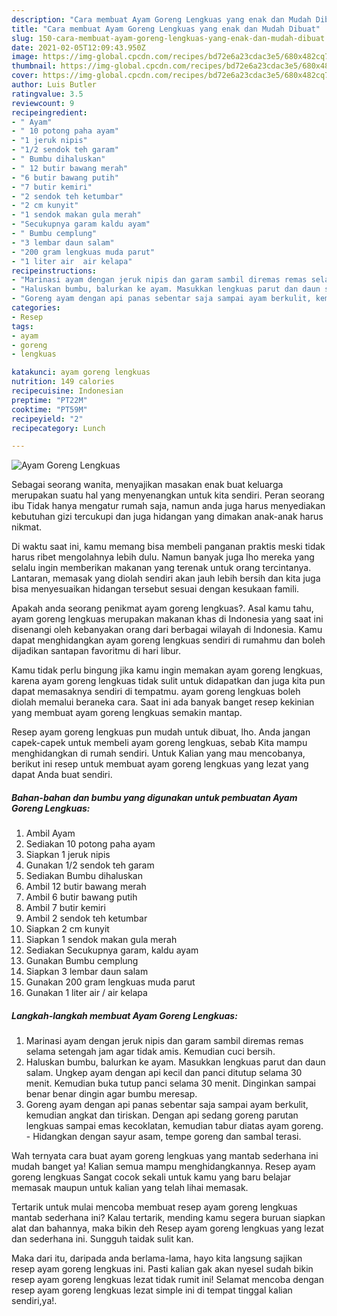```yaml
---
description: "Cara membuat Ayam Goreng Lengkuas yang enak dan Mudah Dibuat"
title: "Cara membuat Ayam Goreng Lengkuas yang enak dan Mudah Dibuat"
slug: 150-cara-membuat-ayam-goreng-lengkuas-yang-enak-dan-mudah-dibuat
date: 2021-02-05T12:09:43.950Z
image: https://img-global.cpcdn.com/recipes/bd72e6a23cdac3e5/680x482cq70/ayam-goreng-lengkuas-foto-resep-utama.jpg
thumbnail: https://img-global.cpcdn.com/recipes/bd72e6a23cdac3e5/680x482cq70/ayam-goreng-lengkuas-foto-resep-utama.jpg
cover: https://img-global.cpcdn.com/recipes/bd72e6a23cdac3e5/680x482cq70/ayam-goreng-lengkuas-foto-resep-utama.jpg
author: Luis Butler
ratingvalue: 3.5
reviewcount: 9
recipeingredient:
- " Ayam"
- " 10 potong paha ayam"
- "1 jeruk nipis"
- "1/2 sendok teh garam"
- " Bumbu dihaluskan"
- " 12 butir bawang merah"
- "6 butir bawang putih"
- "7 butir kemiri"
- "2 sendok teh ketumbar"
- "2 cm kunyit"
- "1 sendok makan gula merah"
- "Secukupnya garam kaldu ayam"
- " Bumbu cemplung"
- "3 lembar daun salam"
- "200 gram lengkuas muda parut"
- "1 liter air  air kelapa"
recipeinstructions:
- "Marinasi ayam dengan jeruk nipis dan garam sambil diremas remas selama setengah jam agar tidak amis. Kemudian cuci bersih."
- "Haluskan bumbu, balurkan ke ayam. Masukkan lengkuas parut dan daun salam. Ungkep ayam dengan api kecil dan panci ditutup selama 30 menit. Kemudian buka tutup panci selama 30 menit. Dinginkan sampai benar benar dingin agar bumbu meresap."
- "Goreng ayam dengan api panas sebentar saja sampai ayam berkulit, kemudian angkat dan tiriskan. Dengan api sedang goreng parutan lengkuas sampai emas kecoklatan, kemudian tabur diatas ayam goreng.  Hidangkan dengan sayur asam, tempe goreng dan sambal terasi."
categories:
- Resep
tags:
- ayam
- goreng
- lengkuas

katakunci: ayam goreng lengkuas 
nutrition: 149 calories
recipecuisine: Indonesian
preptime: "PT22M"
cooktime: "PT59M"
recipeyield: "2"
recipecategory: Lunch

---
```



![Ayam Goreng Lengkuas](https://img-global.cpcdn.com/recipes/bd72e6a23cdac3e5/680x482cq70/ayam-goreng-lengkuas-foto-resep-utama.jpg)

Sebagai seorang wanita, menyajikan masakan enak buat keluarga merupakan suatu hal yang menyenangkan untuk kita sendiri. Peran seorang ibu Tidak hanya mengatur rumah saja, namun anda juga harus menyediakan kebutuhan gizi tercukupi dan juga hidangan yang dimakan anak-anak harus nikmat.

Di waktu  saat ini, kamu memang bisa membeli panganan praktis meski tidak harus ribet mengolahnya lebih dulu. Namun banyak juga lho mereka yang selalu ingin memberikan makanan yang terenak untuk orang tercintanya. Lantaran, memasak yang diolah sendiri akan jauh lebih bersih dan kita juga bisa menyesuaikan hidangan tersebut sesuai dengan kesukaan famili. 



Apakah anda seorang penikmat ayam goreng lengkuas?. Asal kamu tahu, ayam goreng lengkuas merupakan makanan khas di Indonesia yang saat ini disenangi oleh kebanyakan orang dari berbagai wilayah di Indonesia. Kamu dapat menghidangkan ayam goreng lengkuas sendiri di rumahmu dan boleh dijadikan santapan favoritmu di hari libur.

Kamu tidak perlu bingung jika kamu ingin memakan ayam goreng lengkuas, karena ayam goreng lengkuas tidak sulit untuk didapatkan dan juga kita pun dapat memasaknya sendiri di tempatmu. ayam goreng lengkuas boleh diolah memalui beraneka cara. Saat ini ada banyak banget resep kekinian yang membuat ayam goreng lengkuas semakin mantap.

Resep ayam goreng lengkuas pun mudah untuk dibuat, lho. Anda jangan capek-capek untuk membeli ayam goreng lengkuas, sebab Kita mampu menghidangkan di rumah sendiri. Untuk Kalian yang mau mencobanya, berikut ini resep untuk membuat ayam goreng lengkuas yang lezat yang dapat Anda buat sendiri.

<!--inarticleads1-->

##### Bahan-bahan dan bumbu yang digunakan untuk pembuatan Ayam Goreng Lengkuas:

1. Ambil  Ayam
1. Sediakan  10 potong paha ayam
1. Siapkan 1 jeruk nipis
1. Gunakan 1/2 sendok teh garam
1. Sediakan  Bumbu dihaluskan
1. Ambil  12 butir bawang merah
1. Ambil 6 butir bawang putih
1. Ambil 7 butir kemiri
1. Ambil 2 sendok teh ketumbar
1. Siapkan 2 cm kunyit
1. Siapkan 1 sendok makan gula merah
1. Sediakan Secukupnya garam, kaldu ayam
1. Gunakan  Bumbu cemplung
1. Siapkan 3 lembar daun salam
1. Gunakan 200 gram lengkuas muda parut
1. Gunakan 1 liter air / air kelapa




<!--inarticleads2-->

##### Langkah-langkah membuat Ayam Goreng Lengkuas:

1. Marinasi ayam dengan jeruk nipis dan garam sambil diremas remas selama setengah jam agar tidak amis. Kemudian cuci bersih.
1. Haluskan bumbu, balurkan ke ayam. Masukkan lengkuas parut dan daun salam. Ungkep ayam dengan api kecil dan panci ditutup selama 30 menit. Kemudian buka tutup panci selama 30 menit. Dinginkan sampai benar benar dingin agar bumbu meresap.
1. Goreng ayam dengan api panas sebentar saja sampai ayam berkulit, kemudian angkat dan tiriskan. Dengan api sedang goreng parutan lengkuas sampai emas kecoklatan, kemudian tabur diatas ayam goreng.  - Hidangkan dengan sayur asam, tempe goreng dan sambal terasi.




Wah ternyata cara buat ayam goreng lengkuas yang mantab sederhana ini mudah banget ya! Kalian semua mampu menghidangkannya. Resep ayam goreng lengkuas Sangat cocok sekali untuk kamu yang baru belajar memasak maupun untuk kalian yang telah lihai memasak.

Tertarik untuk mulai mencoba membuat resep ayam goreng lengkuas mantab sederhana ini? Kalau tertarik, mending kamu segera buruan siapkan alat dan bahannya, maka bikin deh Resep ayam goreng lengkuas yang lezat dan sederhana ini. Sungguh taidak sulit kan. 

Maka dari itu, daripada anda berlama-lama, hayo kita langsung sajikan resep ayam goreng lengkuas ini. Pasti kalian gak akan nyesel sudah bikin resep ayam goreng lengkuas lezat tidak rumit ini! Selamat mencoba dengan resep ayam goreng lengkuas lezat simple ini di tempat tinggal kalian sendiri,ya!.

